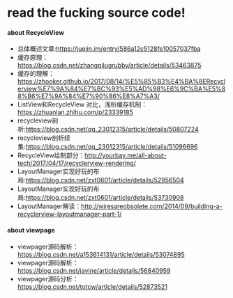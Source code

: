 # read the fucking source code! 


#### about RecycleView
* 总体概述文章:https://juejin.im/entry/586a12c5128fe10057037fba
* 缓存原理：https://blog.csdn.net/zhangqilugrubby/article/details/53463875
* 缓存的理解：https://zhooker.github.io/2017/08/14/%E5%85%B3%E4%BA%8ERecyclerview%E7%9A%84%E7%BC%93%E5%AD%98%E6%9C%BA%E5%88%B6%E7%9A%84%E7%90%86%E8%A7%A3/
* ListView和RecycleView 对比，浅析缓存机制：https://zhuanlan.zhihu.com/p/23339185
* recycleview剖析:https://blog.csdn.net/qq_23012315/article/details/50807224
* recycleview剖析续集:https://blog.csdn.net/qq_23012315/article/details/51096696
* RecycleView绘制部分：http://yourbay.me/all-about-tech/2017/04/17/recyclerview-rendering/
* LayoutManager实现好玩的布局:https://blog.csdn.net/zxt0601/article/details/52956504
* LayoutManager实现好玩的布局:https://blog.csdn.net/zxt0601/article/details/53730908
* LayoutManager解读：http://wiresareobsolete.com/2014/09/building-a-recyclerview-layoutmanager-part-1/

#### about viewpage
* viewpager源码解析：https://blog.csdn.net/a153614131/article/details/53074895
* viewpager源码解析：https://blog.csdn.net/javine/article/details/56840959
* viewpager源码分析：https://blog.csdn.net/totcw/article/details/52873521
